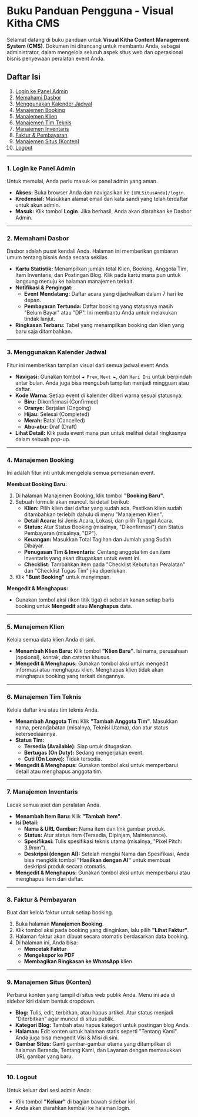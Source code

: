 
# Buku Panduan Pengguna - Visual Kitha CMS

Selamat datang di buku panduan untuk **Visual Kitha Content Management System (CMS)**. Dokumen ini dirancang untuk membantu Anda, sebagai administrator, dalam mengelola seluruh aspek situs web dan operasional bisnis penyewaan peralatan event Anda.

## Daftar Isi
1. [Login ke Panel Admin](#1-login-ke-panel-admin)
2. [Memahami Dasbor](#2-memahami-dasbor)
3. [Menggunakan Kalender Jadwal](#3-menggunakan-kalender-jadwal)
4. [Manajemen Booking](#4-manajemen-booking)
5. [Manajemen Klien](#5-manajemen-klien)
6. [Manajemen Tim Teknis](#6-manajemen-tim-teknis)
7. [Manajemen Inventaris](#7-manajemen-inventaris)
8. [Faktur & Pembayaran](#8-faktur--pembayaran)
9. [Manajemen Situs (Konten)](#9-manajemen-situs-konten)
10. [Logout](#10-logout)

---

### 1. Login ke Panel Admin
Untuk memulai, Anda perlu masuk ke panel admin yang aman.

- **Akses:** Buka browser Anda dan navigasikan ke `[URLSitusAnda]/login`.
- **Kredensial:** Masukkan alamat email dan kata sandi yang telah terdaftar untuk akun admin.
- **Masuk:** Klik tombol **Login**. Jika berhasil, Anda akan diarahkan ke Dasbor Admin.

---

### 2. Memahami Dasbor
Dasbor adalah pusat kendali Anda. Halaman ini memberikan gambaran umum tentang bisnis Anda secara sekilas.

- **Kartu Statistik:** Menampilkan jumlah total Klien, Booking, Anggota Tim, Item Inventaris, dan Postingan Blog. Klik pada kartu mana pun untuk langsung menuju ke halaman manajemen terkait.
- **Notifikasi & Pengingat:**
    - **Event Mendatang:** Daftar acara yang dijadwalkan dalam 7 hari ke depan.
    - **Pembayaran Tertunda:** Daftar booking yang statusnya masih "Belum Bayar" atau "DP". Ini membantu Anda untuk melakukan tindak lanjut.
- **Ringkasan Terbaru:** Tabel yang menampilkan booking dan klien yang baru saja ditambahkan.

---

### 3. Menggunakan Kalender Jadwal
Fitur ini memberikan tampilan visual dari semua jadwal event Anda.

- **Navigasi:** Gunakan tombol `◄ Prev`, `Next ►`, dan `Hari Ini` untuk berpindah antar bulan. Anda juga bisa mengubah tampilan menjadi mingguan atau daftar.
- **Kode Warna:** Setiap event di kalender diberi warna sesuai statusnya:
    - **Biru:** Dikonfirmasi (Confirmed)
    - **Oranye:** Berjalan (Ongoing)
    - **Hijau:** Selesai (Completed)
    - **Merah:** Batal (Cancelled)
    - **Abu-abu:** Draf (Draft)
- **Lihat Detail:** Klik pada event mana pun untuk melihat detail ringkasnya dalam sebuah pop-up.

---

### 4. Manajemen Booking
Ini adalah fitur inti untuk mengelola semua pemesanan event.

**Membuat Booking Baru:**
1. Di halaman Manajemen Booking, klik tombol **"Booking Baru"**.
2. Sebuah formulir akan muncul. Isi detail berikut:
    - **Klien:** Pilih klien dari daftar yang sudah ada. Pastikan klien sudah ditambahkan terlebih dahulu di menu "Manajemen Klien".
    - **Detail Acara:** Isi Jenis Acara, Lokasi, dan pilih Tanggal Acara.
    - **Status:** Atur Status Booking (misalnya, "Dikonfirmasi") dan Status Pembayaran (misalnya, "DP").
    - **Keuangan:** Masukkan Total Tagihan dan Jumlah yang Sudah Dibayar.
    - **Penugasan Tim & Inventaris:** Centang anggota tim dan item inventaris yang akan ditugaskan untuk event ini.
    - **Checklist:** Tambahkan item pada "Checklist Kebutuhan Peralatan" dan "Checklist Tugas Tim" jika diperlukan.
3. Klik **"Buat Booking"** untuk menyimpan.

**Mengedit & Menghapus:**
- Gunakan tombol aksi (ikon titik tiga) di sebelah kanan setiap baris booking untuk **Mengedit** atau **Menghapus** data.

---

### 5. Manajemen Klien
Kelola semua data klien Anda di sini.

- **Menambah Klien Baru:** Klik tombol **"Klien Baru"**. Isi nama, perusahaan (opsional), kontak, dan catatan khusus.
- **Mengedit & Menghapus:** Gunakan tombol aksi untuk mengedit informasi atau menghapus klien. Menghapus klien tidak akan menghapus booking yang terkait dengannya.

---

### 6. Manajemen Tim Teknis
Kelola daftar kru atau tim teknis Anda.

- **Menambah Anggota Tim:** Klik **"Tambah Anggota Tim"**. Masukkan nama, peran/jabatan (misalnya, Teknisi Utama), dan atur status ketersediaannya.
- **Status Tim:**
    - **Tersedia (Available):** Siap untuk ditugaskan.
    - **Bertugas (On Duty):** Sedang mengerjakan event.
    - **Cuti (On Leave):** Tidak tersedia.
- **Mengedit & Menghapus:** Gunakan tombol aksi untuk memperbarui detail atau menghapus anggota tim.

---

### 7. Manajemen Inventaris
Lacak semua aset dan peralatan Anda.

- **Menambah Item Baru:** Klik **"Tambah Item"**.
- **Isi Detail:**
    - **Nama & URL Gambar:** Nama item dan link gambar produk.
    - **Status:** Atur status item (Tersedia, Dipinjam, Maintenance).
    - **Spesifikasi:** Tulis spesifikasi teknis utama (misalnya, "Pixel Pitch: 3.9mm").
    - **Deskripsi (dengan AI):** Setelah mengisi Nama dan Spesifikasi, Anda bisa mengklik tombol **"Hasilkan dengan AI"** untuk membuat deskripsi produk secara otomatis.
- **Mengedit & Menghapus:** Gunakan tombol aksi untuk memperbarui atau menghapus item dari daftar.

---

### 8. Faktur & Pembayaran
Buat dan kelola faktur untuk setiap booking.

1. Buka halaman **Manajemen Booking**.
2. Klik tombol aksi pada booking yang diinginkan, lalu pilih **"Lihat Faktur"**.
3. Halaman faktur akan dibuat secara otomatis berdasarkan data booking.
4. Di halaman ini, Anda bisa:
    - **Mencetak Faktur**
    - **Mengekspor ke PDF**
    - **Membagikan Ringkasan ke WhatsApp** klien.

---

### 9. Manajemen Situs (Konten)
Perbarui konten yang tampil di situs web publik Anda. Menu ini ada di sidebar kiri dalam bentuk dropdown.

- **Blog:** Tulis, edit, terbitkan, atau hapus artikel. Atur status menjadi "Diterbitkan" agar muncul di situs publik.
- **Kategori Blog:** Tambah atau hapus kategori untuk postingan blog Anda.
- **Halaman:** Edit konten untuk halaman statis seperti "Tentang Kami". Anda juga bisa mengedit Visi & Misi di sini.
- **Gambar Situs:** Ganti gambar-gambar utama yang ditampilkan di halaman Beranda, Tentang Kami, dan Layanan dengan memasukkan URL gambar yang baru.

---

### 10. Logout
Untuk keluar dari sesi admin Anda:
- Klik tombol **"Keluar"** di bagian bawah sidebar kiri.
- Anda akan diarahkan kembali ke halaman login.

